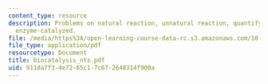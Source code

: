 ```yaml
---
content_type: resource
description: Problems on natural reaction, unnatural reaction, quantifying enantioselectivity,
  enzyme-catalyzed.
file: /media/https%3A/open-learning-course-data-rc.s3.amazonaws.com/10-442-biochemical-engineering-spring-2005/911da7f34e7265c17c672648314f900a_biocatalysis_nts.pdf
file_type: application/pdf
resourcetype: Document
title: biocatalysis_nts.pdf
uid: 911da7f3-4e72-65c1-7c67-2648314f900a
---
```

